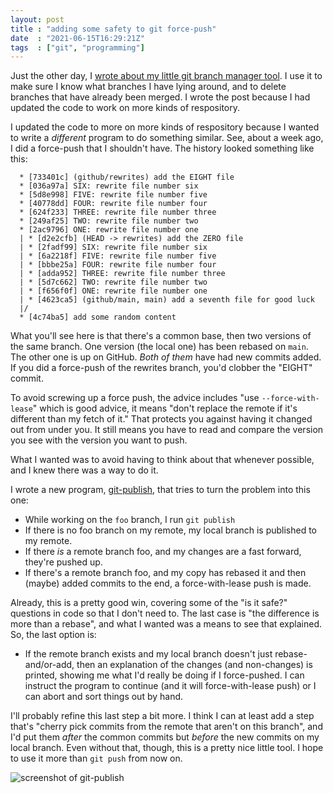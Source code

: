 ```yaml
---
layout: post
title : "adding some safety to git force-push"
date  : "2021-06-15T16:29:21Z"
tags  : ["git", "programming"]
---
```

Just the other day, I [wrote about my little git branch manager
tool](https://rjbs.manxome.org/rubric/entry/2122).  I use it to make sure I
know what branches I have lying around, and to delete branches that have
already been merged.  I wrote the post because I had updated the code to work
on more kinds of respository.

I updated the code to more on more kinds of respository because I wanted to
write a *different* program to do something similar.  See, about a week ago, I
did a force-push that I shouldn't have.  The history looked something like
this:

      * [733401c] (github/rewrites) add the EIGHT file
      * [036a97a] SIX: rewrite file number six
      * [5d8e998] FIVE: rewrite file number five
      * [40778dd] FOUR: rewrite file number four
      * [624f233] THREE: rewrite file number three
      * [249af25] TWO: rewrite file number two
      * [2ac9796] ONE: rewrite file number one
      | * [d2e2cfb] (HEAD -> rewrites) add the ZERO file
      | * [2fadf99] SIX: rewrite file number six
      | * [6a2218f] FIVE: rewrite file number five
      | * [bbbe25a] FOUR: rewrite file number four
      | * [adda952] THREE: rewrite file number three
      | * [5d7c662] TWO: rewrite file number two
      | * [f656f0f] ONE: rewrite file number one
      | * [4623ca5] (github/main, main) add a seventh file for good luck
      |/
      * [4c74ba5] add some random content

What you'll see here is that there's a common base, then two versions of the
same branch.  One version (the local one) has been rebased on `main`.  The
other one is up on GitHub.  *Both of them* have had new commits added.  If you
did a force-push of the rewrites branch, you'd clobber the "EIGHT" commit.

To avoid screwing up a force push, the advice includes "use
`--force-with-lease`" which is good advice, it means "don't replace the remote
if it's different than my fetch of it."  That protects you against having it
changed out from under you.  It still means you have to read and compare the
version you see with the version you want to push.

What I wanted was to avoid having to think about that whenever possible, and I
knew there was a way to do it.

I wrote a new program,
[git-publish](https://github.com/rjbs/Git-BranchManager/blob/main/bin/git-publish),
that tries to turn the problem into this one:

* While working on the `foo` branch, I run `git publish`
* If there is no foo branch on my remote, my local branch is published to my
    remote.
* If there *is* a remote branch foo, and my changes are a fast forward, they're
    pushed up.
* If there's a remote branch foo, and my copy has rebased it and then (maybe)
    added commits to the end, a force-with-lease push is made.

Already, this is a pretty good win, covering some of the "is it safe?"
questions in code so that I don't need to.  The last case is "the difference is
more than a rebase", and what I wanted was a means to see that explained.  So,
the last option is:

* If the remote branch exists and my local branch doesn't just
    rebase-and/or-add, then an explanation of the changes (and non-changes) is
    printed, showing me what I'd really be doing if I force-pushed.  I can
    instruct the program to continue (and it will force-with-lease push) or I can
    abort and sort things out by hand.

I'll probably refine this last step a bit more.  I think I can at least add a
step that's "cherry pick commits from the remote that aren't on this branch",
and I'd put them *after* the common commits but *before* the new commits on my
local branch.  Even without that, though, this is a pretty nice little tool.  I
hope to use it more than `git push` from now on.

![screenshot of git-publish](https://rjbs.manxome.org/img/journal/git-publish.png)
